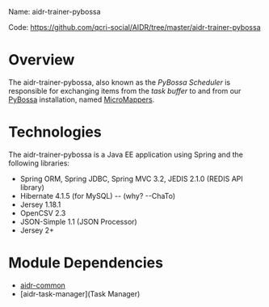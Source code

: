 Name: aidr-trainer-pybossa

Code: https://github.com/qcri-social/AIDR/tree/master/aidr-trainer-pybossa

# Overview

The aidr-trainer-pybossa, also known as the _PyBossa Scheduler_ is responsible for exchanging items from the _task buffer_ to and from our [PyBossa](http://pybossa.com/) installation, named [MicroMappers](http://clickers.micromappers.org/).

# Technologies

The aidr-trainer-pybossa is a Java EE application using Spring and the following libraries:

* Spring ORM, Spring JDBC, Spring MVC 3.2, JEDIS 2.1.0 (REDIS API library)
* Hibernate 4.1.5 (for MySQL) -- (why? --ChaTo)
* Jersey 1.18.1
* OpenCSV 2.3
* JSON-Simple 1.1 (JSON Processor)
* Jersey 2+

# Module Dependencies

* [aidr-common](Common)
* [aidr-task-manager](Task Manager)